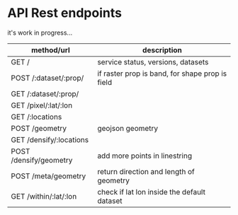 
# API Rest endpoints

it's work in progress...

|method/url  | description |
|---|---|
| GET / | service status, versions, datasets |
| POST /:dataset/:prop/ | if raster prop is band, for shape prop is field |
| GET /:dataset/:prop/ | |
| GET /pixel/:lat/:lon | |
| GET /:locations | |
| POST /geometry | geojson geometry |
| GET /densify/:locations | |
| POST /densify/geometry | add more points in linestring |
| POST /meta/geometry | return direction and length of geometry |
| GET /within/:lat/:lon | check if lat lon inside the default dataset |
